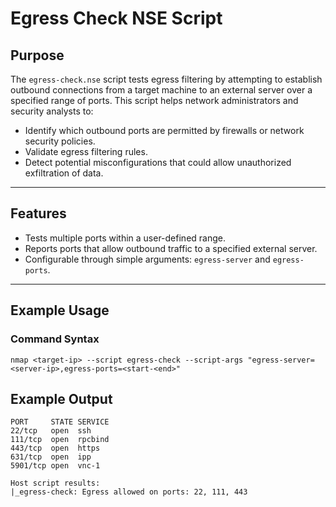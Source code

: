 # Egress Check NSE Script

## Purpose

The `egress-check.nse` script tests egress filtering by attempting to establish outbound connections from a target machine to an external server over a specified range of ports. This script helps network administrators and security analysts to:

- Identify which outbound ports are permitted by firewalls or network security policies.
- Validate egress filtering rules.
- Detect potential misconfigurations that could allow unauthorized exfiltration of data.

---

## Features

- Tests multiple ports within a user-defined range.
- Reports ports that allow outbound traffic to a specified external server.
- Configurable through simple arguments: `egress-server` and `egress-ports`.

---

## Example Usage

### Command Syntax
```
nmap <target-ip> --script egress-check --script-args "egress-server=<server-ip>,egress-ports=<start-<end>"
```

## Example Output
```
PORT     STATE SERVICE
22/tcp   open  ssh
111/tcp  open  rpcbind
443/tcp  open  https
631/tcp  open  ipp
5901/tcp open  vnc-1

Host script results:
|_egress-check: Egress allowed on ports: 22, 111, 443
```

